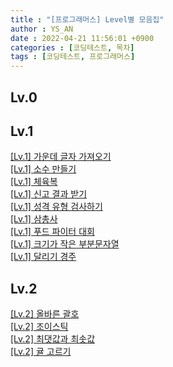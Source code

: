 ```yaml
---
title : "[프로그래머스] Level별 모음집"
author : YS_AN
date : 2022-04-21 11:56:01 +0900
categories : [코딩테스트, 목차]
tags : [코딩테스트, 프로그래머스]
---
```


## Lv.0

## Lv.1

[[Lv.1] 가운데 글자 가져오기](/posts/Programmers_1290) <br>
[[Lv.1] 소수 만들기](/posts/Programmers_12977) <br>
[[Lv.1] 체육복](/posts/Programmers_42862) <br>
[[Lv.1] 신고 결과 받기](/posts/Programmers_92334) <br>
[[Lv.1] 성격 유형 검사하기](/posts/Programmers_118666) <br>
[[Lv.1] 삼총사](/posts/Programmers_131705) <br>
[[Lv.1] 푸드 파이터 대회](/posts/Programmers_134240) <br>
[[Lv.1] 크기가 작은 부분문자열](/posts/Programmers_147355) <br>
[[Lv.1] 달리기 경주](/posts/Programmers_178871) <br>


## Lv.2
[[Lv.2] 올바른 괄호](/posts/Programmers_12909) <br>
[[Lv.2] 조이스틱](/posts/Programmers_42860) <br>
[[Lv.2] 최댓값과 최솟값](/posts/Programmers_59038) <br>
[[Lv.2] 귤 고르기](/posts/Programmers_138476) <br>
